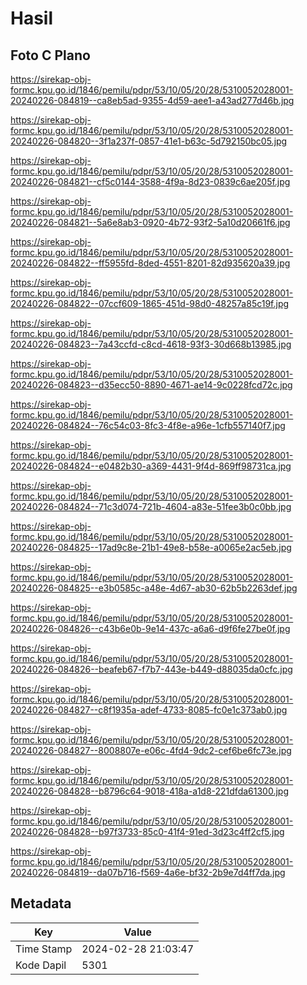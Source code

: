 # Hasil

## Foto C Plano

https://sirekap-obj-formc.kpu.go.id/1846/pemilu/pdpr/53/10/05/20/28/5310052028001-20240226-084819--ca8eb5ad-9355-4d59-aee1-a43ad277d46b.jpg

https://sirekap-obj-formc.kpu.go.id/1846/pemilu/pdpr/53/10/05/20/28/5310052028001-20240226-084820--3f1a237f-0857-41e1-b63c-5d792150bc05.jpg

https://sirekap-obj-formc.kpu.go.id/1846/pemilu/pdpr/53/10/05/20/28/5310052028001-20240226-084821--cf5c0144-3588-4f9a-8d23-0839c6ae205f.jpg

https://sirekap-obj-formc.kpu.go.id/1846/pemilu/pdpr/53/10/05/20/28/5310052028001-20240226-084821--5a6e8ab3-0920-4b72-93f2-5a10d20661f6.jpg

https://sirekap-obj-formc.kpu.go.id/1846/pemilu/pdpr/53/10/05/20/28/5310052028001-20240226-084822--ff5955fd-8ded-4551-8201-82d935620a39.jpg

https://sirekap-obj-formc.kpu.go.id/1846/pemilu/pdpr/53/10/05/20/28/5310052028001-20240226-084822--07ccf609-1865-451d-98d0-48257a85c19f.jpg

https://sirekap-obj-formc.kpu.go.id/1846/pemilu/pdpr/53/10/05/20/28/5310052028001-20240226-084823--7a43ccfd-c8cd-4618-93f3-30d668b13985.jpg

https://sirekap-obj-formc.kpu.go.id/1846/pemilu/pdpr/53/10/05/20/28/5310052028001-20240226-084823--d35ecc50-8890-4671-ae14-9c0228fcd72c.jpg

https://sirekap-obj-formc.kpu.go.id/1846/pemilu/pdpr/53/10/05/20/28/5310052028001-20240226-084824--76c54c03-8fc3-4f8e-a96e-1cfb557140f7.jpg

https://sirekap-obj-formc.kpu.go.id/1846/pemilu/pdpr/53/10/05/20/28/5310052028001-20240226-084824--e0482b30-a369-4431-9f4d-869ff98731ca.jpg

https://sirekap-obj-formc.kpu.go.id/1846/pemilu/pdpr/53/10/05/20/28/5310052028001-20240226-084824--71c3d074-721b-4604-a83e-51fee3b0c0bb.jpg

https://sirekap-obj-formc.kpu.go.id/1846/pemilu/pdpr/53/10/05/20/28/5310052028001-20240226-084825--17ad9c8e-21b1-49e8-b58e-a0065e2ac5eb.jpg

https://sirekap-obj-formc.kpu.go.id/1846/pemilu/pdpr/53/10/05/20/28/5310052028001-20240226-084825--e3b0585c-a48e-4d67-ab30-62b5b2263def.jpg

https://sirekap-obj-formc.kpu.go.id/1846/pemilu/pdpr/53/10/05/20/28/5310052028001-20240226-084826--c43b6e0b-9e14-437c-a6a6-d9f6fe27be0f.jpg

https://sirekap-obj-formc.kpu.go.id/1846/pemilu/pdpr/53/10/05/20/28/5310052028001-20240226-084826--beafeb67-f7b7-443e-b449-d88035da0cfc.jpg

https://sirekap-obj-formc.kpu.go.id/1846/pemilu/pdpr/53/10/05/20/28/5310052028001-20240226-084827--c8f1935a-adef-4733-8085-fc0e1c373ab0.jpg

https://sirekap-obj-formc.kpu.go.id/1846/pemilu/pdpr/53/10/05/20/28/5310052028001-20240226-084827--8008807e-e06c-4fd4-9dc2-cef6be6fc73e.jpg

https://sirekap-obj-formc.kpu.go.id/1846/pemilu/pdpr/53/10/05/20/28/5310052028001-20240226-084828--b8796c64-9018-418a-a1d8-221dfda61300.jpg

https://sirekap-obj-formc.kpu.go.id/1846/pemilu/pdpr/53/10/05/20/28/5310052028001-20240226-084828--b97f3733-85c0-41f4-91ed-3d23c4ff2cf5.jpg

https://sirekap-obj-formc.kpu.go.id/1846/pemilu/pdpr/53/10/05/20/28/5310052028001-20240226-084819--da07b716-f569-4a6e-bf32-2b9e7d4ff7da.jpg


## Metadata

| Key        | Value               |
| ---------- | ------------------- |
| Time Stamp | 2024-02-28 21:03:47 |
| Kode Dapil | 5301                |



